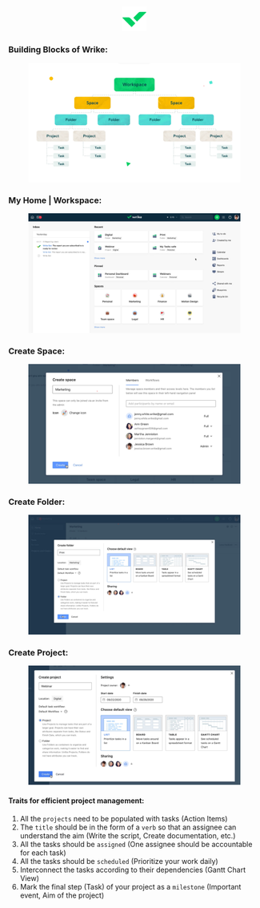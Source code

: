 <p align=center><a href='https://www.wrike.com'><img src='Images/Wrike.png' style="width:10%"></img></a></p>

### Building Blocks of Wrike:
<p>
  <figure>
  <img src='Images/Building Blocks of Wrike.png'>  
  </figure>
</p>

### My Home | Workspace:
<p>
  <figure>
  <img src='Images/Workspace.png'>  
  </figure>
</p>

### Create Space:
<p>
  <figure>
  <img src='Images/Create Space.png'>  
  </figure>
</p>

### Create Folder:
<p>
  <figure>
  <img src='Images/Create Folder.png'>  
  </figure>
</p>

### Create Project:
<p>
  <figure>
  <img src='Images/Create Project.png'>  
  </figure>
</p>

#### **Traits for efficient project management:**
1. All the `projects` need to be populated with tasks (Action Items)
2. The `title` should be in the form of a `verb` so that an assignee can understand the aim (Write the script, Create documentation, etc.)
3. All the tasks should be `assigned` (One assignee should be accountable for each task)
4. All the tasks should be `scheduled` (Prioritize your work daily)
5. Interconnect the tasks according to their dependencies (Gantt Chart View)
6. Mark the final step (Task) of your project as a `milestone` (Important event, Aim of the project)

